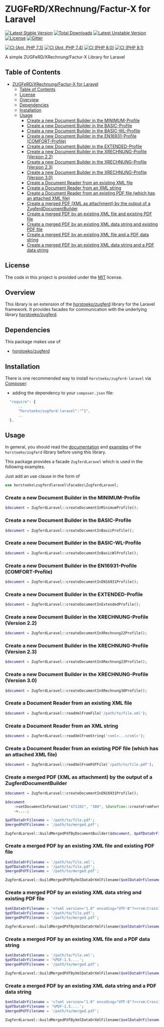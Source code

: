 # ZUGFeRD/XRechnung/Factur-X for Laravel

[![Latest Stable Version](https://poser.pugx.org/horstoeko/zugferd-laravel/v/stable.png)](https://packagist.org/packages/horstoeko/zugferd-laravel) [![Total Downloads](https://poser.pugx.org/horstoeko/zugferd-laravel/downloads.png)](https://packagist.org/packages/horstoeko/zugferd-laravel) [![Latest Unstable Version](https://poser.pugx.org/horstoeko/zugferd-laravel/v/unstable.png)](https://packagist.org/packages/horstoeko/zugferd-laravel) [![License](https://poser.pugx.org/horstoeko/zugferd/license.png)](https://packagist.org/packages/horstoeko/zugferd) [![Gitter](https://badges.gitter.im/Join%20Chat.svg)](https://gitter.im/horstoeko/zugferd)

[![CI (Ant, PHP 7.3)](https://github.com/horstoeko/zugferd-laravel/actions/workflows/build.php73.ant.yml/badge.svg)](https://github.com/horstoeko/zugferd-laravel/actions/workflows/build.php73.ant.yml) [![CI (Ant, PHP 7.4)](https://github.com/horstoeko/zugferd-laravel/actions/workflows/build.php74.ant.yml/badge.svg)](https://github.com/horstoeko/zugferd-laravel/actions/workflows/build.php74.ant.yml) [![CI (PHP 8.0)](https://github.com/horstoeko/zugferd-laravel/actions/workflows/build.php80.ant.yml/badge.svg)](https://github.com/horstoeko/zugferd-laravel/actions/workflows/build.php80.ant.yml) [![CI (PHP 8.1)](https://github.com/horstoeko/zugferd-laravel/actions/workflows/build.php81.ant.yml/badge.svg)](https://github.com/horstoeko/zugferd-laravel/actions/workflows/build.php81.ant.yml)

A simple ZUGFeRD/XRechnung/Factur-X Library for Laravel

## Table of Contents

- [ZUGFeRD/XRechnung/Factur-X for Laravel](#zugferdxrechnungfactur-x-for-laravel)
  - [Table of Contents](#table-of-contents)
  - [License](#license)
  - [Overview](#overview)
  - [Dependencies](#dependencies)
  - [Installation](#installation)
  - [Usage](#usage)
    - [Create a new Document Builder in the MINIMUM-Profile](#create-a-new-document-builder-in-the-minimum-profile)
    - [Create a new Document Builder in the BASIC-Profile](#create-a-new-document-builder-in-the-basic-profile)
    - [Create a new Document Builder in the BASIC-WL-Profile](#create-a-new-document-builder-in-the-basic-wl-profile)
    - [Create a new Document Builder in the EN16931-Profile (COMFORT-Profile)](#create-a-new-document-builder-in-the-en16931-profile-comfort-profile)
    - [Create a new Document Builder in the EXTENDED-Profile](#create-a-new-document-builder-in-the-extended-profile)
    - [Create a new Document Builder in the XRECHNUNG-Profile (Version 2.2)](#create-a-new-document-builder-in-the-xrechnung-profile-version-22)
    - [Create a new Document Builder in the XRECHNUNG-Profile (Version 2.3)](#create-a-new-document-builder-in-the-xrechnung-profile-version-23)
    - [Create a new Document Builder in the XRECHNUNG-Profile (Version 3.0)](#create-a-new-document-builder-in-the-xrechnung-profile-version-30)
    - [Create a Document Reader from an existing XML file](#create-a-document-reader-from-an-existing-xml-file)
    - [Create a Document Reader from an XML string](#create-a-document-reader-from-an-xml-string)
    - [Create a Document Reader from an existing PDF file (which has an attached XML file)](#create-a-document-reader-from-an-existing-pdf-file-which-has-an-attached-xml-file)
    - [Create a merged PDF (XML as attachment) by the output of a ZugferdDocumentBuilder](#create-a-merged-pdf-xml-as-attachment-by-the-output-of-a-zugferddocumentbuilder)
    - [Create a merged PDF by an existing XML file and existing PDF file](#create-a-merged-pdf-by-an-existing-xml-file-and-existing-pdf-file)
    - [Create a merged PDF by an existing XML data string and existing PDF file](#create-a-merged-pdf-by-an-existing-xml-data-string-and-existing-pdf-file)
    - [Create a merged PDF by an existing XML file and a PDF data string](#create-a-merged-pdf-by-an-existing-xml-file-and-a-pdf-data-string)
    - [Create a merged PDF by an existing XML data string and a PDF data string](#create-a-merged-pdf-by-an-existing-xml-data-string-and-a-pdf-data-string)

## License

The code in this project is provided under the [MIT](https://opensource.org/licenses/MIT) license.

## Overview

This library is an extension of the [horstoeko/zugferd](https://github.com/horstoeko/zugferd) library for the Laravel framework. It provides facades for communication with the underlying library [horstoeko/zugferd](https://github.com/horstoeko/zugferd).

## Dependencies

This package makes use of

- [horstoeko/zugferd](https://github.com/horstoeko/zugferd)

## Installation

There is one recommended way to install `horstoeko/zugferd-laravel` via [Composer](https://getcomposer.org/):

* adding the dependency to your ``composer.json`` file:

```js
  "require": {
      ..
      "horstoeko/zugferd-laravel":"^1",
      ..
  },
```

## Usage

In general, you should read the [documentation](https://github.com/horstoeko/zugferd/blob/master/README.md) and [examples](https://github.com/horstoeko/zugferd/tree/master/examples) of the ```horstoeko/zugferd``` library before using this library.

This package provides a facade ```ZugferdLaravel``` which is used in the following examples.

Just add an use clause in the form of

```php
use horstoeko\zugferdlaravel\Facades\ZugferdLaravel;
```

### Create a new Document Builder in the MINIMUM-Profile

```php
$document = ZugferdLaravel::createDocumentInMinimumProfile();
```

### Create a new Document Builder in the BASIC-Profile

```php
$document = ZugferdLaravel::createDocumentInBasicProfile();
```

### Create a new Document Builder in the BASIC-WL-Profile

```php
$document = ZugferdLaravel::createDocumentInBasicWlProfile();
```

### Create a new Document Builder in the EN16931-Profile (COMFORT-Profile)

```php
$document = ZugferdLaravel::createDocumentInEN16931Profile();
```

### Create a new Document Builder in the EXTENDED-Profile

```php
$document = ZugferdLaravel::createDocumentInExtendedProfile();
```

### Create a new Document Builder in the XRECHNUNG-Profile (Version 2.2)

```php
$document = ZugferdLaravel::createDocumentInXRechnung22Profile();
```

### Create a new Document Builder in the XRECHNUNG-Profile (Version 2.3)

```php
$document = ZugferdLaravel::createDocumentInXRechnung23Profile();
```

### Create a new Document Builder in the XRECHNUNG-Profile (Version 3.0)

```php
$document = ZugferdLaravel::createDocumentInXRechnung30Profile();
```

### Create a Document Reader from an existing XML file

```php
$document = ZugferdLaravel::readXmlFromFile('/path/to/file.xml');
```

### Create a Document Reader from an XML string

```php
$document = ZugferdLaravel::readXmlFromString('<xml>...</xml>');
```

### Create a Document Reader from an existing PDF file (which has an attached XML file)

```php
$document = ZugferdLaravel::readXmlFromPdfFile('/path/to/file.pdf');
```

### Create a merged PDF (XML as attachment) by the output of a ZugferdDocumentBuilder

```php
$document = ZugferdLaravel::createDocumentInEN16931Profile();

$document
    ->setDocumentInformation("471102", "380", \DateTime::createFromFormat("Ymd", "20180305"), "EUR")
    ->....;

$pdfDataOrFilename = '/path/to/file.pdf';
$mergedPdfFilename = '/path/to/merged.pdf';

ZugferdLaravel::buildMergedPdfByDocumentBuilder($document, $pdfDataOrFilename, $mergedPdfFilename);
```

### Create a merged PDF by an existing XML file and existing PDF file

```php
$xmlDataOrFilename = '/path/to/file.xml';
$pdfDataOrFilename = '/path/to/file.pdf';
$mergedPdfFilename = '/path/to/merged.pdf';

ZugferdLaravel::buildMergedPdfByXmlDataOrXmlFilename($xmlDataOrFilename, $pdfDataOrFilename, $mergedPdfFilename);
```

### Create a merged PDF by an existing XML data string and existing PDF file

```php
$xmlDataOrFilename = '<?xml version="1.0" encoding="UTF-8"?><rsm:CrossIndustryInvoice.....';
$pdfDataOrFilename = '/path/to/file.pdf';
$mergedPdfFilename = '/path/to/merged.pdf';

ZugferdLaravel::buildMergedPdfByXmlDataOrXmlFilename($xmlDataOrFilename, $pdfDataOrFilename, $mergedPdfFilename);
```

### Create a merged PDF by an existing XML file and a PDF data string

```php
$xmlDataOrFilename = '/path/to/file.xml';
$pdfDataOrFilename = '%PDF-1.5....';
$mergedPdfFilename = '/path/to/merged.pdf';

ZugferdLaravel::buildMergedPdfByXmlDataOrXmlFilename($xmlDataOrFilename, $pdfDataOrFilename, $mergedPdfFilename);
```

### Create a merged PDF by an existing XML data string and a PDF data string

```php
$xmlDataOrFilename = '<?xml version="1.0" encoding="UTF-8"?><rsm:CrossIndustryInvoice....';
$pdfDataOrFilename = '%PDF-1.5....';
$mergedPdfFilename = '/path/to/merged.pdf';

ZugferdLaravel::buildMergedPdfByXmlDataOrXmlFilename($xmlDataOrFilename, $pdfDataOrFilename, $mergedPdfFilename);
```
